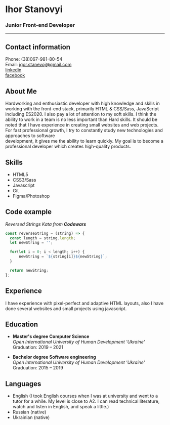# Ihor Stanovyi
### Junior Front-end Developer
---
## Contact information
Phone: (38)067-981-80-54  
Email: igor.stanevoj@gmail.com  
[linkedin](https://linkedin.com/in/ihor-stanovyi)  
[facebook](https://www.facebook.com/Stanevoy/)  

## About Me
Hardworking and enthusiastic developer with high knowledge and skills in working with the front-end stack, primarily HTML & CSS/Sass, JavaScript including ES2020. I also pay a lot of attention to my soft skills. I think the ability to work in a team is no less important than Hard skills. It should be noted that I have experience in creating small websites and web projects. For fast professional growth, I try to constantly study new technologies and approaches to software development, it gives me the ability to learn quickly. My goal is to become a professional developer which creates high-quality products.

## Skills
* HTML5
* CSS3/Sass
* Javascript
* Git
* Figma/Photoshop

## Code example
*Reversed Strings Kata from **Codewars***
```javascript
const reverseString = (string) => {
  const length = string.length;
  let newString = '';

  for(let i = 0; i < length; i++) {
      newString = `${string[i]}${newString}`;
  }

  return newString;
};
```

## Experience
I have experience with pixel-perfect and adaptive HTML layouts, also I have done several websites and small projects using javascript.

## Education
* **Master's degree Computer Science**\
*Open International University of Human Development 'Ukraine'*\
Graduation: 2019 – 2021

* **Bachelor degree Software engineering**\
*Open International University of Human Development 'Ukraine'*\
Graduation: 2015 – 2019

## Languages
* English (I took English courses when I was at university and went to a tutor for a while. My level is close to A2. I can read technical literature, watch and listen in English, and speak a little.)
* Russian (native)
* Ukrainian (native)